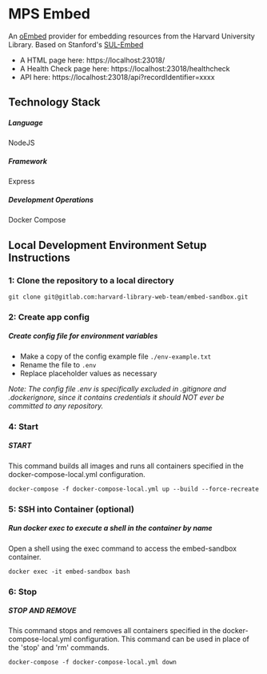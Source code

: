 # MPS Embed

An [oEmbed](http://oembed.com/) provider for embedding resources from the Harvard University Library. Based on Stanford's [SUL-Embed](https://github.com/sul-dlss/sul-embed)

* A HTML page here: https://localhost:23018/
* A Health Check page here: https://localhost:23018/healthcheck
* API here: https://localhost:23018/api?recordIdentifier=xxxx

## Technology Stack
##### Language
NodeJS

##### Framework
Express

##### Development Operations
Docker Compose

## Local Development Environment Setup Instructions

### 1: Clone the repository to a local directory
```git clone git@gitlab.com:harvard-library-web-team/embed-sandbox.git```

### 2: Create app config

##### Create config file for environment variables
- Make a copy of the config example file `./env-example.txt`
- Rename the file to `.env`
- Replace placeholder values as necessary

*Note: The config file .env is specifically excluded in .gitignore and .dockerignore, since it contains credentials it should NOT ever be committed to any repository.*

### 4: Start

##### START

This command builds all images and runs all containers specified in the docker-compose-local.yml configuration.

```
docker-compose -f docker-compose-local.yml up --build --force-recreate
```

### 5: SSH into Container (optional)

##### Run docker exec to execute a shell in the container by name

Open a shell using the exec command to access the embed-sandbox container.

```
docker exec -it embed-sandbox bash
```

### 6: Stop

##### STOP AND REMOVE

This command stops and removes all containers specified in the docker-compose-local.yml configuration. This command can be used in place of the 'stop' and 'rm' commands.

```
docker-compose -f docker-compose-local.yml down
```

